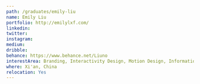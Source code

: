 ```yaml
---
path: /graduates/emily-liu
name: Emily Liu
portfolio: http://emilylxf.com/
linkedin:
twitter:
instagram:
medium:
dribble:
behance: https://www.behance.net/Liuno
interestArea: Branding, Interactivity Design, Motion Design, Information Design, Print Design, Packaging Design
where: Xi'an, China
relocation: Yes
---
```

